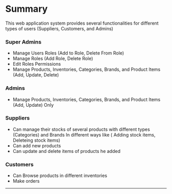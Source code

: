 # Summary
This web application system provides several functionalities for different types of users (Suppliers, Customers, and Admins)

### Super Admins
- Manage Users Roles (Add to Role, Delete From Role)
- Manage Roles (Add Role, Delete Role)
- Edit Roles Permissions
- Manage Products, Inventories, Categories, Brands, and Product Items (Add, Update, Delete)

### Admins
- Manage Products, Inventories, Categories, Brands, and Product Items (Add, Update) Only

### Suppliers 
- Can manage their stocks of several products with different types (Categories) and Brands In different ways like ( Adding stock items, Deleteing stock items)
- Can add new products
- Can update and delete items of products he added

### Customers 
- Can Browse products in different inventories
- Make orders


-----

